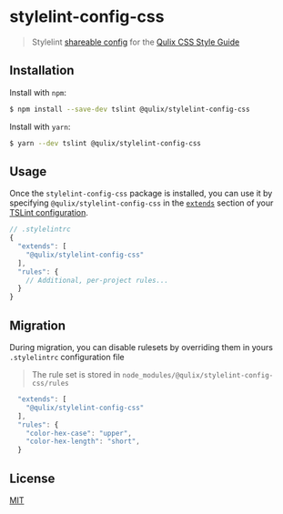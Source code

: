 # stylelint-config-css

> Stylelint [shareable config](http://eslint.org/docs/developer-guide/shareable-configs.html) for the [Qulix CSS Style Guide](./STYLEGUIDE.md)

## Installation

Install with `npm`:
```sh
$ npm install --save-dev tslint @qulix/stylelint-config-css
```

Install with `yarn`:
```sh
$ yarn --dev tslint @qulix/stylelint-config-css
```

## Usage

Once the `stylelint-config-css` package is installed, you can use it by specifying `@qulix/stylelint-config-css` in the [`extends`](https://stylelint.io/user-guide/configuration/#extends) section of your [TSLint configuration](https://stylelint.io/user-guide/rules/).

```js
// .stylelintrc
{
  "extends": [
    "@qulix/stylelint-config-css"
  ],
  "rules": {
    // Additional, per-project rules...
  }
}
```

## Migration

During migration, you can disable rulesets by overriding them in yours `.stylelintrc` configuration file

> The rule set is stored in `node_modules/@qulix/stylelint-config-css/rules`

```js
  "extends": [
    "@qulix/stylelint-config-css"
  ],
  "rules": {
    "color-hex-case": "upper",
    "color-hex-length": "short",
  }
```

## License

[MIT](./LICENSE.md)


